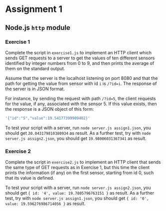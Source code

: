 # Assignment 1
## Node.js `http` module

### Exercise 1
Complete the script in `exercise1.js` to implement an HTTP client which sends GET requests to a server to get the values of ten different sensors identified by integer numbers from 0 to 9, and then prints the average of them on the standard output.

Assume that the server is the localhost listening on port 8080 and that the path for getting the value from sensor with id `i` is
`/?id=i`. The response of the server is in JSON format.

For instance, by sending the request with path `/?id=5`, the client requests for the value, if any, associated with the sensor 5.
If this value exists, then the response is a JSON object of this form:
```js
'{"id":"5","value":19.54177399909402}'
```

To test your script with a server, run `node server.js assign1.json`, you should get `20.043179810380934` as result.
As a further test, try with `node server.js assign2.json`, you should get `19.98006031367341` as result.

### Exercise 2
Complete the script in `exercise2.js` to implement an HTTP client that sends the same type of GET requests as in Exercise 1, but this time the client prints the information (if any) on the first sensor, starting from id 0, such that its value is defined.

To test your script with a server, run `node server.js assign2.json`, you should get `{ id: '4', value: 19.7805796763151 }` as result.
As a further test, try with `node server.js assign1.json`, you should get `{ id: '0', value: 19.596276986714056 }` as result.
